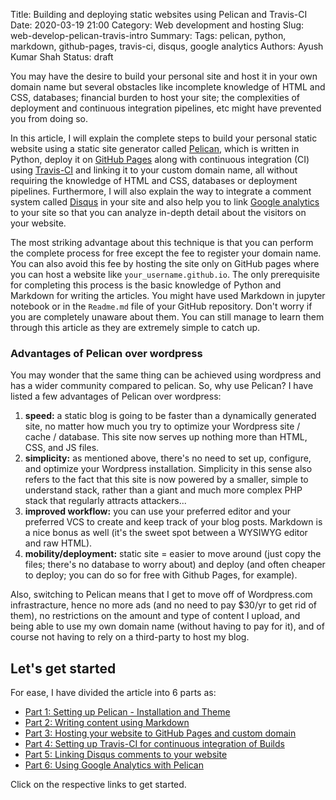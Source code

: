 Title: Building and deploying static websites using Pelican and Travis-CI
Date: 2020-03-19 21:00
Category: Web development and hosting
Slug: web-develop-pelican-travis-intro
Summary:
Tags: pelican, python, markdown, github-pages, travis-ci, disqus, google analytics
Authors: Ayush Kumar Shah
Status: draft

You may have the desire to build your personal site and host it in your own domain name but several obstacles like
incomplete knowledge of HTML and CSS, databases; financial burden to host your site; the complexities of deployment and
continuous integration pipelines, etc might have prevented  you from doing so.

In this article, I will explain the complete steps to build your personal static website using a static site generator
called [Pelican](https://docs.getpelican.com/en/stable/index.html), which is written in Python, deploy it on [GitHub
Pages](https://pages.github.com/) along with continuous integration (CI) using [Travis-CI](https://travis-ci.org/) and
linking it to your custom domain name, all without requiring the knowledge of HTML and CSS, databases or deployment
pipelines. Furthermore, I will also explain the way to integrate a comment system called [Disqus](https://disqus.com/)
in your site and also help you to link [Google analytics](https://analytics.google.com/analytics/web/) to your site so
that you can analyze in-depth detail about the visitors on your website.

The most striking advantage about this technique is that you can perform the complete process for free except the fee to
register your domain name. You can also avoid this fee by hosting the site only on GitHub pages where you can host a
website like `your_username.github.io`. The only prerequisite for completing this process is the basic knowledge of
Python and Markdown for writing the articles. You might have used Markdown in jupyter notebook or in the `Readme.md`
file of your GitHub repository. Don't worry if you are completely unaware about them. You can still manage to learn them
through this article as they are extremely simple to catch up.

### Advantages of Pelican over wordpress

You may wonder that the same thing can be achieved using wordpress and has a wider community compared to pelican. So,
why use Pelican? I have listed a few advantages of Pelican over wordpress:

1. **speed:** a static blog is going to be faster than a dynamically generated site, no matter how much you try to
   optimize your Wordpress site / cache / database. This site now serves up nothing more than HTML, CSS, and JS files.
2. **simplicity:** as mentioned above, there's no need to set up, configure, and optimize your Wordpress installation.
   Simplicity in this sense also refers to the fact that this site is now powered by a smaller, simple to understand
   stack, rather than a giant and much more complex PHP stack that regularly attracts attackers...
3. **improved workflow:** you can use your preferred editor and your preferred VCS to create and keep track of your blog
   posts. Markdown is a nice bonus as well (it's the sweet spot between a WYSIWYG editor and raw HTML).
4. **mobility/deployment:** static site = easier to move around (just copy the files; there's no database to worry
   about) and deploy (and often cheaper to deploy; you can do so for free with Github Pages, for example).

Also, switching to Pelican means that I get to move off of Wordpress.com infrastracture, hence no more ads (and no need
to pay $30/yr to get rid of them), no restrictions on the amount and type of content I upload, and being able to use my
own domain name (without having to pay for it), and of course not having to rely on a third-party to host my blog.

## Let's get started

For ease, I have divided the article into 6 parts as:

- [Part 1: Setting up Pelican - Installation and Theme](https://shahayush.com/drafts/web-develop-pt1-pelican-setup)
- [Part 2: Writing content using Markdown](https://shahayush.com/drafts/site-deploy-pt1-pelican-setup)
- [Part 3: Hosting your website to GitHub Pages and custom domain](https://shahayush.com/drafts/site-deploy-pt1-pelican-setup)
- [Part 4: Setting up Travis-CI for continuous integration of Builds](https://shahayush.com/drafts/site-deploy-pt1-pelican-setup)
- [Part 5: Linking Disqus comments to your website](https://shahayush.com/drafts/site-deploy-pt1-pelican-setup)
- [Part 6: Using Google Analytics with Pelican](https://shahayush.com/drafts/site-deploy-pt1-pelican-setup)

Click on the respective links to get started.
